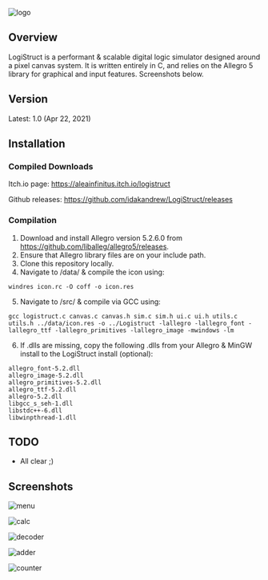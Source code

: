 ![logo](https://github.com/idakandrew/logistruct/blob/main/data/logo.png?raw=true)

## Overview
LogiStruct is a performant & scalable digital logic simulator designed around a pixel canvas system. It is written entirely in C, and relies on the Allegro 5 library for graphical and input features. Screenshots below.
## Version
Latest: 1.0 (Apr 22, 2021)
## Installation
### Compiled Downloads
Itch.io page: https://aleainfinitus.itch.io/logistruct

Github releases: https://github.com/idakandrew/LogiStruct/releases

### Compilation
1. Download and install Allegro version 5.2.6.0 from https://github.com/liballeg/allegro5/releases. 
2. Ensure that Allegro library files are on your include path. 
3. Clone this repository locally. 
4. Navigate to /data/ & compile the icon using:
```
windres icon.rc -O coff -o icon.res
```
5. Navigate to /src/ & compile via GCC using: 
```
gcc logistruct.c canvas.c canvas.h sim.c sim.h ui.c ui.h utils.c utils.h ../data/icon.res -o ../Logistruct -lallegro -lallegro_font -lallegro_ttf -lallegro_primitives -lallegro_image -mwindows -lm
```
6. If .dlls are missing, copy the following .dlls from your Allegro & MinGW install to the LogiStruct install (optional):
```
allegro_font-5.2.dll
allegro_image-5.2.dll
allegro_primitives-5.2.dll
allegro_ttf-5.2.dll
allegro-5.2.dll
libgcc_s_seh-1.dll
libstdc++-6.dll
libwinpthread-1.dll
```
## TODO
- All clear ;)
## Screenshots
![menu](https://github.com/idakandrew/logistruct/blob/main/media/menu.png?raw=true)

![calc](https://github.com/idakandrew/logistruct/blob/main/media/calc.png?raw=true)

![decoder](https://github.com/idakandrew/logistruct/blob/main/media/decoder.png?raw=true)

![adder](https://github.com/idakandrew/logistruct/blob/main/media/adder.png?raw=true)

![counter](https://github.com/idakandrew/logistruct/blob/main/media/counter.png?raw=true)
